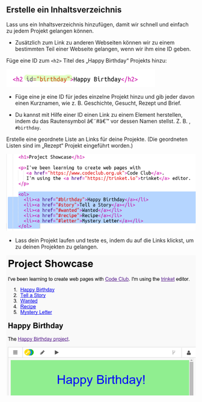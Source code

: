 ## Erstelle ein Inhaltsverzeichnis

Lass uns ein Inhaltsverzeichnis hinzufügen, damit wir schnell und einfach zu jedem Projekt gelangen können. 

+ Zusätzlich zum Link zu anderen Webseiten können wir zu einem bestimmten Teil einer Webseite gelangen, wenn wir ihm eine ID geben. 

Füge eine ID zum `<h2>` Titel des „Happy Birthday“ Projekts hinzu:

![screenshot](images/showcase-id.png)

+ Füge eine je eine ID für jedes einzelne Projekt hinzu und gib jeder davon einen Kurznamen, wie z. B. Geschichte, Gesucht, Rezept und Brief. 

+ Du kannst mit Hilfe einer ID einen Link zu einem Element herstellen, indem du das Rautensymbol â€˜#â€™ vor dessen Namen stellst. Z. B. , `#birthday`. 

Erstelle eine geordnete Liste an Links für deine Projekte. (Die geordneten Listen sind im „Rezept“ Projekt eingeführt worden.)

![screenshot](images/showcase-list.png)

+ Lass dein Projekt laufen und teste es, indem du auf die Links klickst, um zu deinen Projekten zu gelangen. 

![screenshot](images/showcase-list-output.png)



